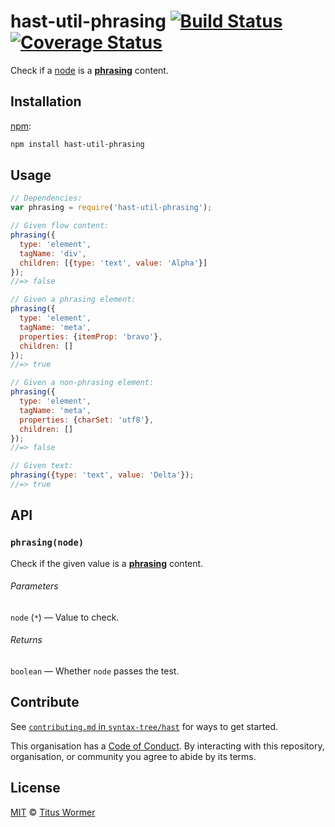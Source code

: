 # hast-util-phrasing [![Build Status][travis-badge]][travis] [![Coverage Status][codecov-badge]][codecov]

Check if a [node][] is a [**phrasing**][spec] content.

## Installation

[npm][]:

```bash
npm install hast-util-phrasing
```

## Usage

```javascript
// Dependencies:
var phrasing = require('hast-util-phrasing');

// Given flow content:
phrasing({
  type: 'element',
  tagName: 'div',
  children: [{type: 'text', value: 'Alpha'}]
});
//=> false

// Given a phrasing element:
phrasing({
  type: 'element',
  tagName: 'meta',
  properties: {itemProp: 'bravo'},
  children: []
});
//=> true

// Given a non-phrasing element:
phrasing({
  type: 'element',
  tagName: 'meta',
  properties: {charSet: 'utf8'},
  children: []
});
//=> false

// Given text:
phrasing({type: 'text', value: 'Delta'});
//=> true
```

## API

### `phrasing(node)`

Check if the given value is a [**phrasing**][spec] content.

###### Parameters

`node` (`*`) — Value to check.

###### Returns

`boolean` — Whether `node` passes the test.

## Contribute

See [`contributing.md` in `syntax-tree/hast`][contributing] for ways to get
started.

This organisation has a [Code of Conduct][coc].  By interacting with this
repository, organisation, or community you agree to abide by its terms.

## License

[MIT][license] © [Titus Wormer][author]

<!-- Definitions -->

[travis-badge]: https://img.shields.io/travis/syntax-tree/hast-util-phrasing.svg

[travis]: https://travis-ci.org/syntax-tree/hast-util-phrasing

[codecov-badge]: https://img.shields.io/codecov/c/github/syntax-tree/hast-util-phrasing.svg

[codecov]: https://codecov.io/github/syntax-tree/hast-util-phrasing

[npm]: https://docs.npmjs.com/cli/install

[license]: LICENSE

[author]: http://wooorm.com

[node]: https://github.com/syntax-tree/hast

[spec]: https://html.spec.whatwg.org/#phrasing-content-2

[contributing]: https://github.com/syntax-tree/hast/blob/master/contributing.md

[coc]: https://github.com/syntax-tree/hast/blob/master/code-of-conduct.md

